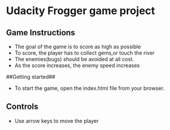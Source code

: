 # Udacity Frogger game project #

## Game Instructions ##

 * The goal of the game is to score as high as possible
 * To score, the player has to collect gems,or touch the river
 * The enemies(bugs) should be avoided at all cost.
 * As the score increases, the enemy speed increases

##Getting started##
* To start the game, open the index.html file from your browser.

## Controls ##
 * Use arrow keys to move the player
